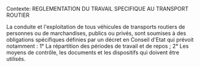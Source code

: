 Contexte: REGLEMENTATION DU TRAVAIL SPECIFIQUE  AU TRANSPORT ROUTIER

La conduite et l'exploitation de tous véhicules de transports routiers de personnes ou de marchandises, publics ou privés, sont soumises à des obligations spécifiques définies par un décret en Conseil d'Etat qui prévoit notamment : 1° La répartition des périodes de travail et de repos ; 2° Les moyens de contrôle, les documents et les dispositifs qui doivent être utilisés.